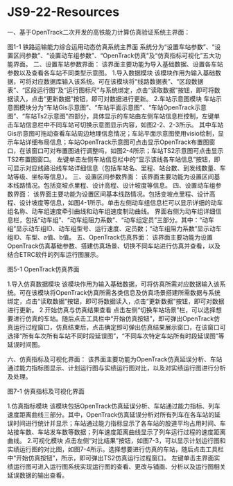 # JS9-22-Resources

一、基于OpenTrack二次开发的高铁能力计算仿真验证系统主界面：

 
图1-1 铁路运输能力综合运用动态仿真系统主界面
系统分为“设置车站参数”、“设置区间参数”、“设置动车组参数”、“OpenTrack仿真”及“仿真指标可视化”五大功能界面。
二、设置车站参数界面：
该界面主要功能为导入基础数据、设置各车站参数以及查看各车站不同类型示意图。
1.导入数据模块
该模块作用为输入基础数据，可将对应数据库输入该系统。可在该模块将“线路数据表”、“区段数据表”、“区段运行图”及“运行图标尺”与系统绑定，点击“读取数据”按钮，即可将数据读入，点击“更新数据”按钮，即可对数据进行更新。
2.车站示意图模块
车站示意图模块分为“车站Gis示意图”、“车站平面示意图”、“车站OpenTrack示意图”、“车站Ts2示意图”四部分，具体显示的车站由左侧车站信息栏控制，左键单击车站信息栏中不同车站可切换示意图显示内容，如图2-2、2-3所示。
其中车站Gis示意图可拖动查看车站周边地理信息情况；车站平面示意图使用visio绘制，显示车站详细布局信息；车站OpenTrack示意图可点击显示OpenTrack布置图窗口，在该窗口可对布置图进行调整吗，如图2-4所示；车站TS2示意图可点击显示TS2布置图窗口。
左键单击左侧车站信息栏中的“显示该线各车站信息”按钮，即可显示对应线路沿线车站详细信息（包括车站名、里程、站台数、到发线数量、车站等级、坐标等信息）。
三、设置区间参数界面：
该界面主要功能为设置区间基本线路情况。包括变坡点里程、设计高程、设计坡度等信息。
四、设置动车组参数界面：
该界面主要功能为设置区间基本线路情况。包括变坡点里程、设计高程、设计坡度等信息，如图4-1所示。单击左侧动车组信息栏可以显示详细的动车组名称、动车组速度牵引曲线和动车组速度制动曲线。
界面右侧为动车组详细信息栏，包括“动车组”、“动车组阻力系数”、“动车组定员”三部分。其中：“动车组”显示动车组ID、动车组型号、运行速度、定员数；“动车组阻力系数”显示动车组ID、车型、a值、b值。
五、OpenTrack仿真界面：
该界面主要功能为设置OpenTrack仿真基础参数、搭建仿真场景、切换不同车站进行仿真并查看，以及结合ETRC软件的列车运行图展示。
 
图5-1 OpenTrack仿真界面

1.导入仿真数据模块
该模块作用为输入基础数据，可将仿真所需对应数据输入该系统。可在该模块将OpenTrack仿真所需各类信息及仿真场景搭建所需数据与系统绑定，点击“读取数据”按钮，即可将数据读入，点击“更新数据”按钮，即可对数据进行更新。
2.开始仿真与仿真结果查看
点击左侧“切换车站场景”栏，可以选择想要进行仿真的车站。随后点击工具栏中“开始仿真按钮”，即可弹出OpenTrack仿真运行过程窗口，仿真结束后，点击确定即可弹出仿真结果展示窗口，在该窗口可选择“所有车次所有车站不同时段延误图”，“不同车次特定车站所有时段延误图”等延误时间图。
 

六、仿真指标及可视化界面：
该界面主要功能为OpenTrack仿真延误分析、车站通过能力指标图显示、计划运行图与实绩运行图对比，以及对实绩运行图进行分析及处理。
 
图7-1 仿真指标及可视化界面

1.仿真指标模块
该模块包括OpenTrack仿真延误分析、车站通过能力指标、列车速度距离曲线三部分。其中，OpenTrack仿真延误分析对所有列车在各车站的延误时间进行统计并显示；车站通过能力指标显示了各车站的股道平均占用时间、车站接车数、车站发车数等数据；列车速度距离曲线显示了列车运行过程的速度距离曲线。
2.可视化模块
点击左侧“对比结果”按钮，如图7-3，可以显示计划运行图和实绩运行图的对比图，如图7-4所示。选择想要进行仿真的车站，随后点击工具栏中“开始仿真按钮”，所示，即可弹出TS2仿真运行过程窗口。
左键单击主界面实绩运行图可进入运行图系统实现运行图的查看、更改与铺画、分析以及运行图相关延误数据的输出查看。

